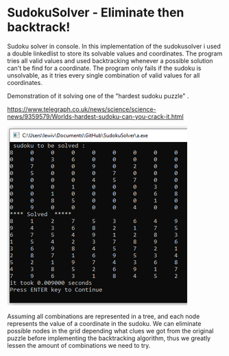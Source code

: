# SudokuSolver - Eliminate then backtrack! 
Sudoku solver in console. In this implementation of the sudokusolver i used a double linkedlist to store its solvable values and coordinates. 
The program tries  all valid values and used backtracking whenever a possible solution can't be find for a coordinate. 
The program only fails if the sudoku is unsolvable, as it tries every single combination of valid values for all coordinates. 
 



Demonstration of it solving one of the "hardest sudoku puzzle" .

https://www.telegraph.co.uk/news/science/science-news/9359579/Worlds-hardest-sudoku-can-you-crack-it.html


![alt text](https://github.com/WilliamVoong/SudokuSolver/blob/master/hardestpuzzle.PNG)



Assuming all combinations are represented in a tree, and each node represents the value of a coordinate in the sudoku.
We can eliminate possible nodes in the grid depending what clues we got from the original puzzle before implementing the backtracking algorithm, thus we greatly lessen the amount of combinations we need to try.
